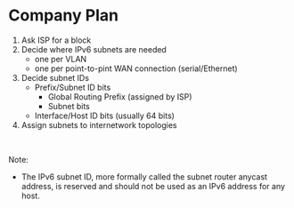 # Company Plan

1. Ask ISP for a block
2. Decide where IPv6 subnets are needed
    - one per VLAN
    - one per point-to-pint WAN connection (serial/Ethernet)
3. Decide subnet IDs
    - Prefix/Subnet ID bits
        - Global Routing Prefix (assigned by ISP)
        - Subnet bits
    - Interface/Host ID bits (usually 64 bits)
4. Assign subnets to internetwork topologies

<br/>

Note: 
- The IPv6 subnet ID, more formally called the subnet router anycast address, is
reserved and should not be used as an IPv6 address for any host.